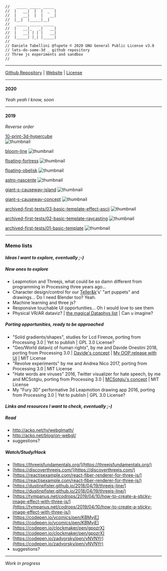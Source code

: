 ```
//   _____ _____ _____  
//  |   __|  |  |  _  |    
//  |   __|  |  |   __|  
//  |__|  |_____|__|     
//   _____ _____ _____  
//  |   __|_   _|   __|  
//  |   __| | | |   __|  
//  |_____| |_| |_____|    
//                       
// Daniele Tabellini @fupete © 2020 GNU General Public License v3.0
// lets-do-some-3d _ github repository
// Three js experiments and sandbox
//
```
-----

[Github Repository](https://github.com/Fupete/lets-do-some-3d) | [Website](https://fupete.github.io/lets-do-some-3d/) | [License](https://github.com/Fupete/lets-do-some-3d/blob/master/LICENSE)

-----

#### 2020
_Yeah yeah I know, soon_

-----

#### 2019
_Reverse order_

[10-print-3d-hypercube](./10-print-3d-hypercube)  
![thumbnail](./10-print-3d-hypercube/10-print-3d-hypercube.gif)

[bloom-line](./bloom-line)
![thumbnail](./bloom-line/bloom-line.png)

[floating-fortress](./floating-fortress)
![thumbnail](./floating-fortress/floating-fortress.png)

[floating-obelisk](./floating-obelisk)
![thumbnail](./floating-obelisk/floating-obelisk.png)

[astro-nascente](./astro-nascente)
![thumbnail](./astro-nascente/astro-nascente.png)

[giant-s-causeway-island](./giant-s-causeway-island)
![thumbnail](./giant-s-causeway-island/giant-s-causeway-island.png)

[giant-s-causeway-concept](./giant-s-causeway-concept)
![thumbnail](./giant-s-causeway-concept/giant-s-causeway-concept.png)

[archived-first-tests/03-basic-template-effect-ascii](./archived-first-tests/03-basic-template-effect-ascii)
![thumbnail](./archived-first-tests/03-basic-template-effect-ascii/03-basic-template-effect-ascii.png)

[archived-first-tests/02-basic-template-raycasting](./archived-first-tests/02-basic-template-raycasting)
![thumbnail](./archived-first-tests/02-basic-template-raycasting/02-basic-template-raycasting.png)

[archived-first-tests/01-basic-template](./archived-first-tests/01-basic-template)
![thumbnail](./archived-first-tests/01-basic-template/01-basic-template.png)

------

### Memo lists

#### _Ideas I want to explore, eventually ;-)_

##### New ones to explore
- Leapmotion and Threejs, what could be so damn different from programming in Processing three years ago...
- Character design/control for our [Teller&k](https://tellerk.com)'s' "art puppets" and drawings... Do I need Blender too? Yeah.
- Machine learning and three js?
- Responsive touchable UI opportunities... Oh I would love to see them
- Physical VR/AR dataviz? | [the magical Dataphys list](http://dataphys.org/list/) | Can u imagine?

##### Porting opportunities, ready to be approached
- "Solid gradients/shapes", studies for Lcd Firenze, porting from Processing 3.0 | Yet to publish | GPL 3.0 License?  
- "Geo/World dataviz of human rights", by me and Davide Onestini 2018, porting from Processing 3.0 | [Davide's concept](https://github.com/dsii-2017-unirsm/dsii-2017-archive/tree/master/davideonestini/making-visible) | [My OOP release with UI](https://github.com/dsii-2018-unirsm/archive/tree/master/2018/openday/opendayP3dOOP) | MIT License
- "Revolve experiments" by me and Andrea Nico 2017, porting from Processing 3.0 | MIT License
- "Hate words are viruses" 2016, Twitter visualizer for hate speech, by me and MCSotgiu, porting from Processing 3.0 | [MCSotgiu's concept](https://github.com/dsii-2016-unirsm/dsii-2016-archive/tree/master/MCSotgiu/Making-Visible) | MIT License
- My "Fury 3D" performative 3d Leapmotion drawing app 2016, porting from Processing 3.0 | Yet to publish | GPL 3.0 License?


#### _Links and resources I want to check, eventually ;-)_

##### Read
- http://acko.net/tv/webglmath/
- http://acko.net/blog/on-webgl/
- suggestions?

##### Watch/Study/Hack
- [https://threejsfundamentals.org/](https://threejsfundamentals.org/)
- [https://discoverthreejs.com/](https://discoverthreejs.com/)
- [https://reactjsexample.com/react-fiber-renderer-for-three-js/](https://reactjsexample.com/react-fiber-renderer-for-three-js/)
- [https://dustinpfister.github.io/2018/04/19/threejs-line/](https://dustinpfister.github.io/2018/04/19/threejs-line/)
- [https://tympanus.net/codrops/2019/04/10/how-to-create-a-sticky-image-effect-with-three-js/](https://tympanus.net/codrops/2019/04/10/how-to-create-a-sticky-image-effect-with-three-js/)
- [https://codepen.io/vcomics/pen/KBMyjE](https://codepen.io/vcomics/pen/KBMyjE)
- [https://codepen.io/clockmaker/pen/gpozrX](https://codepen.io/clockmaker/pen/gpozrX)
- [https://codepen.io/zadvorsky/pen/vNVNYr](https://codepen.io/zadvorsky/pen/vNVNYr)
- suggestions?

------

_Work in progress_

